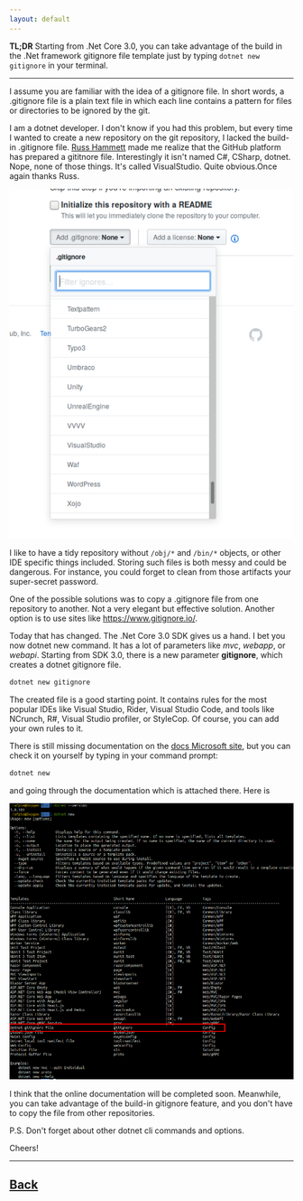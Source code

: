 ```yaml
---
layout: default
---
```


**TL;DR** Starting from .Net Core 3.0, you can take advantage of the build in the .Net framework gitignore file template just by typing `dotnet new gitignore` in your terminal.

---------

I assume you are familiar with the idea of a gitignore file. In short words, a .gitignore file is a plain text file in which each line contains a pattern for files or directories to be ignored by the git.

I am a dotnet developer. I don't know if you had this problem, but every time I wanted to create a new repository on the git repository, I lacked the build-in .gitignore file. [Russ Hammett](https://dev.to/kritner) made me realize that the GitHub platform has prepared a gititnore file. Interestingly it isn't named C#, CSharp, dotnet. Nope, none of those things. It's called VisualStudio. Quite obvious.Once again thanks Russ.

![Repo creation](https://raw.githubusercontent.com/rafalpienkowski/resources/master/gitignore/repo_vs.png)

I like to have a tidy repository without `/obj/*` and `/bin/*` objects, or other IDE specific things included. Storing such files is both messy and could be dangerous. For instance, you could forget to clean from those artifacts your super-secret password.

One of the possible solutions was to copy a .gitignore file from one repository to another. Not a very elegant but effective solution. Another option is to use sites like https://www.gitignore.io/. 

Today that has changed. The .Net Core 3.0 SDK gives us a hand.  I bet you now dotnet new command. It has a lot of parameters like *mvc*, *webapp*, or *webapi*. Starting from SDK 3.0, there is a new parameter **gitignore**, which creates a dotnet gitignore file.

```sh
dotnet new gitignore
```

The created file is a good starting point. It contains rules for the most popular IDEs like Visual Studio, Rider, Visual Studio Code, and tools like NCrunch, R#, Visual Studio profiler, or StyleCop. Of course, you can add your own rules to it.

There is still missing documentation on the [docs Microsoft site](https://docs.microsoft.com/en-us/dotnet/core/tools/dotnet-new), but you can check it on yourself by typing in your command prompt:

```sh
dotnet new
```

and going through the documentation which is attached there. Here is 

![terminal output](https://raw.githubusercontent.com/rafalpienkowski/resources/master/gitignore/terminal.png)

I think that the online documentation will be completed soon. Meanwhile, you can take advantage of the build-in gitignore feature, and you don't have to copy the file from other repositories.

P.S. Don't forget about other dotnet cli commands and options.

Cheers!

___

## [Back](/)